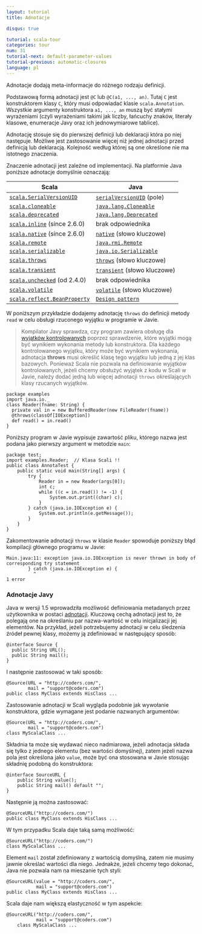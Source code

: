 ```yaml
---
layout: tutorial
title: Adnotacje

disqus: true

tutorial: scala-tour
categories: tour
num: 31
tutorial-next: default-parameter-values
tutorial-previous: automatic-closures
language: pl
---
```


Adnotacje dodają meta-informacje do różnego rodzaju definicji.

Podstawową formą adnotacji jest `@C` lub `@C(a1, ..., an)`. Tutaj `C` jest konstruktorem klasy `C`, który musi odpowiadać klasie `scala.Annotation`. Wszystkie argumenty konstruktora `a1, ..., an` muszą być stałymi wyrażeniami (czyli wyrażeniami takimi jak liczby, łańcuchy znaków, literały klasowe, enumeracje Javy oraz ich jednowymiarowe tablice).

Adnotację stosuje się do pierwszej definicji lub deklaracji która po niej następuje. Możliwe jest zastosowanie więcej niż jednej adnotacji przed definicją lub deklaracją. Kolejność według której są one określone nie ma istotnego znaczenia.

Znaczenie adnotacji jest zależne od implementacji. Na platformie Java poniższe adnotacje domyślnie oznaczają:

|           Scala           |           Java           |
|           ------          |          ------          |
|  [`scala.SerialVersionUID`](http://www.scala-lang.org/api/2.9.1/scala/SerialVersionUID.html)   |  [`serialVersionUID`](http://java.sun.com/j2se/1.5.0/docs/api/java/io/Serializable.html#navbar_bottom) (pole)  |
|  [`scala.cloneable`](http://www.scala-lang.org/api/2.9.1/scala/cloneable.html)   |  [`java.lang.Cloneable`](http://java.sun.com/j2se/1.5.0/docs/api/java/lang/Cloneable.html) |
|  [`scala.deprecated`](http://www.scala-lang.org/api/2.9.1/scala/deprecated.html)   |  [`java.lang.Deprecated`](http://java.sun.com/j2se/1.5.0/docs/api/java/lang/Deprecated.html) |
|  [`scala.inline`](http://www.scala-lang.org/api/2.9.1/scala/inline.html) (since 2.6.0)  |  brak odpowiednika |
|  [`scala.native`](http://www.scala-lang.org/api/2.9.1/scala/native.html) (since 2.6.0)  |  [`native`](http://java.sun.com/docs/books/tutorial/java/nutsandbolts/_keywords.html) (słowo kluczowe) |
|  [`scala.remote`](http://www.scala-lang.org/api/2.9.1/scala/remote.html) |  [`java.rmi.Remote`](http://java.sun.com/j2se/1.5.0/docs/api/java/rmi/Remote.html) |
|  [`scala.serializable`](http://www.scala-lang.org/api/2.9.1/index.html#scala.annotation.serializable) |  [`java.io.Serializable`](http://java.sun.com/j2se/1.5.0/docs/api/java/io/Serializable.html) |
|  [`scala.throws`](http://www.scala-lang.org/api/2.9.1/scala/throws.html) |  [`throws`](http://java.sun.com/docs/books/tutorial/java/nutsandbolts/_keywords.html) (słowo kluczowe) |
|  [`scala.transient`](http://www.scala-lang.org/api/2.9.1/scala/transient.html) |  [`transient`](http://java.sun.com/docs/books/tutorial/java/nutsandbolts/_keywords.html) (słowo kluczowe) |
|  [`scala.unchecked`](http://www.scala-lang.org/api/2.9.1/scala/unchecked.html) (od 2.4.0) |  brak odpowiednika |
|  [`scala.volatile`](http://www.scala-lang.org/api/2.9.1/scala/volatile.html) |  [`volatile`](http://java.sun.com/docs/books/tutorial/java/nutsandbolts/_keywords.html) (słowo kluczowe) |
|  [`scala.reflect.BeanProperty`](http://www.scala-lang.org/api/2.9.1/scala/reflect/BeanProperty.html) |  [`Design pattern`](http://docs.oracle.com/javase/tutorial/javabeans/writing/properties.html) |

W poniższym przykładzie dodajemy adnotację `throws` do definicji metody `read` w celu obsługi rzuconego wyjątku w programie w Javie.

> Kompilator Javy sprawdza, czy program zawiera obsługę dla [wyjątków kontrolowanych](http://docs.oracle.com/javase/tutorial/essential/exceptions/index.html) poprzez sprawdzenie, które wyjątki mogą być wynikiem wykonania metody lub konstruktora. Dla każdego kontrolowanego wyjątku, który może być wynikiem wykonania, adnotacja **throws** musi określić klasę tego wyjątku lub jedną z jej klas bazowych.
> Ponieważ Scala nie pozwala na definiowanie wyjątków kontrolowanych, jeżeli chcemy obsłużyć wyjątek z kodu w Scali w Javie, należy dodać jedną lub więcej adnotacji `throws` określających klasy rzucanych wyjątków.

```
package examples
import java.io._
class Reader(fname: String) {
  private val in = new BufferedReader(new FileReader(fname))
  @throws(classOf[IOException])
  def read() = in.read()
}
```

Poniższy program w Javie wypisuje zawartość pliku, którego nazwa jest podana jako pierwszy argument w metodzie `main`:

```
package test;
import examples.Reader;  // Klasa Scali !!
public class AnnotaTest {
    public static void main(String[] args) {
        try {
            Reader in = new Reader(args[0]);
            int c;
            while ((c = in.read()) != -1) {
                System.out.print((char) c);
            }
        } catch (java.io.IOException e) {
            System.out.println(e.getMessage());
        }
    }
}
```

Zakomentowanie adnotacji `throws` w klasie `Reader` spowoduje poniższy błąd kompilacji głównego programu w Javie:

```
Main.java:11: exception java.io.IOException is never thrown in body of
corresponding try statement
        } catch (java.io.IOException e) {
          ^
1 error
```

### Adnotacje Javy ###

Java w wersji 1.5 wprowadziła możliwość definiowania metadanych przez użytkownika w postaci [adnotacji](https://docs.oracle.com/javase/tutorial/java/annotations/). Kluczową cechą adnotacji jest to, że polegają one na określaniu par nazwa-wartość w celu inicjalizacji jej elementów. Na przykład, jeżeli potrzebujemy adnotacji w celu śledzenia źródeł pewnej klasy, możemy ją zdefiniować w następujący sposób:

```
@interface Source {
  public String URL();
  public String mail();
}
```

I następnie zastosować w taki sposób:

```
@Source(URL = "http://coders.com/",
        mail = "support@coders.com")
public class MyClass extends HisClass ...
```

Zastosowanie adnotacji w Scali wygląda podobnie jak wywołanie konstruktora, gdzie wymagane jest podanie nazwanych argumentów:

```
@Source(URL = "http://coders.com/",
        mail = "support@coders.com")
class MyScalaClass ...
```

Składnia ta może się wydawać nieco nadmiarowa, jeżeli adnotacja składa się tylko z jednego elementu (bez wartości domyślnej), zatem jeżeli nazwa pola jest określona jako `value`, może być ona stosowana w Javie stosując składnię podobną do konstruktora:

```
@interface SourceURL {
    public String value();
    public String mail() default "";
}
```

Następnie ją można zastosować:

```
@SourceURL("http://coders.com/")
public class MyClass extends HisClass ...
```

W tym przypadku Scala daje taką samą możliwość:

```
@SourceURL("http://coders.com/")
class MyScalaClass ...
```

Element `mail` został zdefiniowany z wartością domyślną, zatem nie musimy jawnie określać wartości dla niego. Jednakże, jeżeli chcemy tego dokonać, Java nie pozwala nam na mieszanie tych styli:

```
@SourceURL(value = "http://coders.com/",
           mail = "support@coders.com")
public class MyClass extends HisClass ...
```

Scala daje nam większą elastyczność w tym aspekcie:

```
@SourceURL("http://coders.com/",
           mail = "support@coders.com")
    class MyScalaClass ...
```
